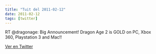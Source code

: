 ```yaml
---
title: "Tuit del 2011-02-12"
date: 2011-02-12
tags: [twitter]
---
```


RT @dragonage: Big Announcement! Dragon Age 2 is GOLD on PC, Xbox 360, Playstation 3 and Mac!!



[Ver en Twitter](https://twitter.com/i/web/status/36235273108987904)
